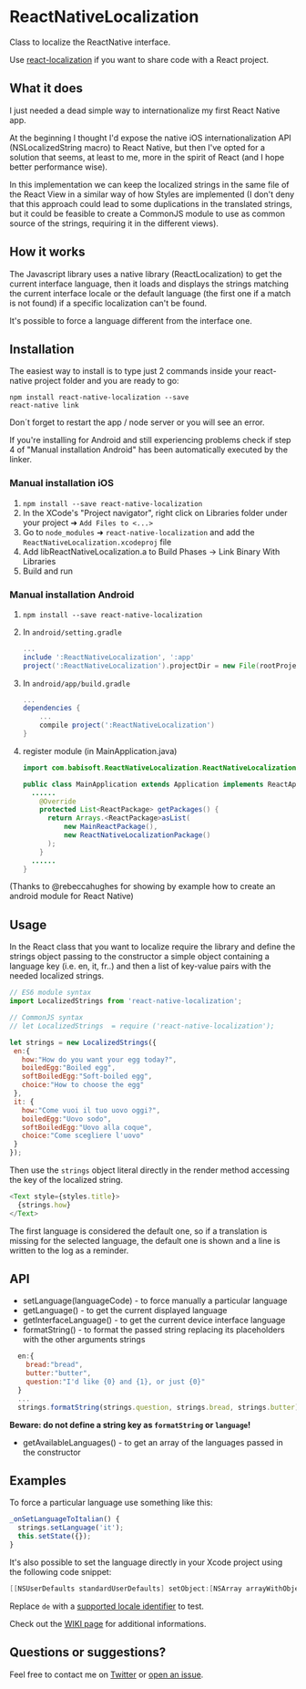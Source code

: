 # ReactNativeLocalization

Class to localize the ReactNative interface.

Use [react-localization](https://github.com/stefalda/react-localization) if you want to share code with a React project.

## What it does

I just needed a dead simple way to internationalize my first React Native app.

At the beginning I thought I'd expose the native iOS internationalization API (NSLocalizedString macro) to React Native, but then I've opted for a solution that seems, at least to me, more in the spirit of React (and I hope better performance wise).

In this implementation we can keep the localized strings in the same file of the React View in a similar way of how Styles are implemented (I don't deny that this approach could lead to some duplications in the translated strings, but it could be feasible to create a CommonJS module to use as common source of the strings, requiring it in the different views).

## How it works

The Javascript library uses a native library (ReactLocalization) to get the current interface language, then it loads and displays the strings matching the current interface locale or the default language (the first one if a match is not found) if a specific localization can't be found.

It's possible to force a language different from the interface one.

## Installation
The easiest way to install is to type just 2 commands inside your react-native project folder and you are ready to go: 

```
npm install react-native-localization --save
react-native link
```

Don´t forget to restart the app / node server or you will see an error.

If you're installing for Android and still experiencing problems check if 
step 4 of "Manual installation Android" has been automatically executed by the linker.

### Manual installation iOS

1. `npm install --save react-native-localization`
2. In the XCode's "Project navigator", right click on Libraries folder under your project ➜ `Add Files to <...>`
3. Go to `node_modules` ➜ `react-native-localization` and add the `ReactNativeLocalization.xcodeproj` file
4. Add libReactNativeLocalization.a to Build Phases -> Link Binary With Libraries
5. Build and run

### Manual installation Android
1. `npm install --save react-native-localization`
2. In `android/setting.gradle`

    ```gradle
    ...
    include ':ReactNativeLocalization', ':app'
    project(':ReactNativeLocalization').projectDir = new File(rootProject.projectDir, '../node_modules/react-native-localization/android')
    ```

3. In `android/app/build.gradle`

    ```gradle
    ...
    dependencies {
        ...
        compile project(':ReactNativeLocalization')
    }
    ```

4. register module (in MainApplication.java)

    ```java
    import com.babisoft.ReactNativeLocalization.ReactNativeLocalizationPackage; // <--- import
    
    public class MainApplication extends Application implements ReactApplication {
      ......
        @Override
        protected List<ReactPackage> getPackages() {
          return Arrays.<ReactPackage>asList(
              new MainReactPackage(),
              new ReactNativeLocalizationPackage()
          );
        }
      ......
    }
    ```

(Thanks to @rebeccahughes for showing by example how to create an android module for React Native)

## Usage

In the React class that you want to localize require the library and define the strings object passing to the constructor a simple object containing a language key (i.e. en, it, fr..) and then a list of key-value pairs with the needed localized strings.

 ```js
// ES6 module syntax
import LocalizedStrings from 'react-native-localization';

// CommonJS syntax
// let LocalizedStrings  = require ('react-native-localization');

let strings = new LocalizedStrings({
  en:{
    how:"How do you want your egg today?",
    boiledEgg:"Boiled egg",
    softBoiledEgg:"Soft-boiled egg",
    choice:"How to choose the egg"
  },
  it: {
    how:"Come vuoi il tuo uovo oggi?",
    boiledEgg:"Uovo sodo",
    softBoiledEgg:"Uovo alla coque",
    choice:"Come scegliere l'uovo"
  }
});
```

Then use the `strings` object literal directly in the render method accessing the key of the localized string.

```js
<Text style={styles.title}>
  {strings.how}
</Text>
```

The first language is considered the default one, so if a translation is missing for the selected language, the default one is shown and a line is written to the log as a reminder.

## API

* setLanguage(languageCode) - to force manually a particular language
* getLanguage() - to get the current displayed language
* getInterfaceLanguage() - to get the current device interface language
* formatString() - to format the passed string replacing its placeholders with the other arguments strings

```js
  en:{
    bread:"bread",
    butter:"butter",
    question:"I'd like {0} and {1}, or just {0}"
  }
  ...
  strings.formatString(strings.question, strings.bread, strings.butter)
```
**Beware: do not define a string key as `formatString` or `language`!**
* getAvailableLanguages() - to get an array of the languages passed in the constructor

## Examples
To force a particular language use something like this:

```js
_onSetLanguageToItalian() {
  strings.setLanguage('it');
  this.setState({});
}
```

It's also possible to set the language directly in your Xcode project using the following code snippet:

```objective-c
[[NSUserDefaults standardUserDefaults] setObject:[NSArray arrayWithObjects:@"de", nil] forKey:@"AppleLanguages"];
```

Replace `de` with a [supported locale identifier](https://gist.github.com/pjc-is/49971b36db38fdeae6fc) to test.

Check out the [WIKI page](https://github.com/stefalda/ReactNativeLocalization/wiki) for additional informations.

## Questions or suggestions?
Feel free to contact me on [Twitter](https://twitter.com/talpaz) or [open an issue](https://github.com/stefalda/ReactNativeLocalization/issues/new).
